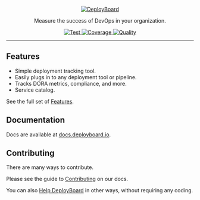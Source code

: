 <p align="center">
  <a href="https://www.deployboard.io"><img src="https://user-images.githubusercontent.com/7454248/108596582-f253f380-7353-11eb-838d-18f44478a67a.png" alt="DeployBoard"></a>
</p>
<p align="center">
  Measure the success of DevOps in your organization.
</p>
<p align="center">
  <a href="https://github.com/DeployBoard/deployboard/actions?query=workflow%3ATest+branch%3Amain" target="_blank">
    <img src="https://github.com/DeployBoard/deployboard/workflows/Test/badge.svg" alt="Test" />
  </a>
  <a href="https://codecov.io/gh/DeployBoard/deployboard" target="_blank">
    <img src="https://codecov.io/gh/DeployBoard/deployboard/branch/main/graph/badge.svg" alt="Coverage" />
  </a>
  <a href="https://sonarcloud.io/summary/new_code?id=deployboard" target="_blank">
    <img src="https://sonarcloud.io/api/project_badges/measure?project=deployboard&metric=alert_status
" alt="Quality" />
  </a>
</p>

---

## Features

- Simple deployment tracking tool.
- Easily plugs in to any deployment tool or pipeline.
- Tracks DORA metrics, compliance, and more.
- Service catalog.

See the full set of <a href="https://docs.deployboard.io/features/" class="external-link" target="_blank">Features</a>.

## Documentation

Docs are available at <a href="https://docs.deployboard.io/" class="external-link" target="_blank">docs.deployboard.io</a>.

## Contributing

There are many ways to contribute.

Please see the guide to <a href="https://docs.deployboard.io/contributing/" class="external-link" target="_blank">Contributing</a> on our docs.

You can also <a href="https://docs.deployboard.io/help-deployboard/" class="external-link" target="_blank">Help DeployBoard</a> in other ways, without requiring any coding.
